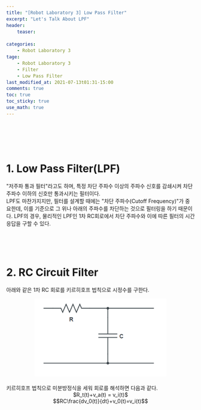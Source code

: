 ```yaml
---
title: "[Robot Laboratory 3] Low Pass Filter"
excerpt: "Let's Talk About LPF"
header: 
    teaser: 

categories: 
    - Robot Laboratory 3
tage: 
    - Robot Laboratory 3
    - Filter
    - Low Pass Filter
last_modified_at: 2021-07-13t01:31-15:00
comments: true
toc: true
toc_sticky: true
use_math: true
---
```


<br/><br/><br/><br/>

# 1. Low Pass Filter(LPF)
"저주파 통과 필터"라고도 하며, 특정 차단 주파수 이상의 주파수 신호를 감쇄시켜 차단 주파수 이하의 신호만 통과시키는 필터이다.  
LPF도 마찬가지지만, 필터를 설계할 때에는 "차단 주파수(Cutoff Frequency)"가 중요한데, 이를 기준으로 그 위나 아래의 주파수를 차단하는 것으로 필터링을 하기 때문이다. LPF의 경우, 물리적인 LPF인 1차 RC회로에서 차단 주파수와 이에 따른 필터의 시간 응답을 구할 수 있다.  

<br/><br/><br/>

# 2. RC Circuit Filter
아래와 같은 1차 RC 회로를 키르히호프 법칙으로 시정수를 구한다.

<center>
<img src="\assets\images\learn\robot-laboratory-3\2021-07-13-robot-laboratory-3\img1.png" width="70%" height="70%">
</center>

<br>
키르히호프 법칙으로 미분방정식을 세워 회로를 해석하면 다음과 같다.  
<center>$R_t(t)+v_a(t) = v_i(t)$</center>
<center>$$RC\frac{dv_0(t)}{dt}+v_0(t)=v_i(t)$$</center>

